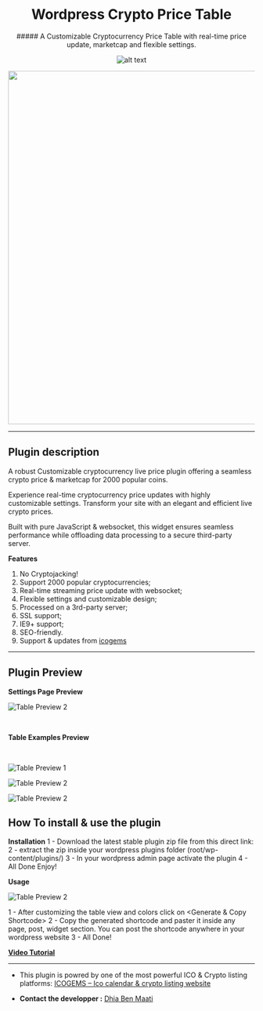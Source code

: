 <h1 align="center">Wordpress Crypto Price Table</h1>

<p align="center">
##### A Customizable Cryptocurrency Price Table with real-time price update, marketcap and flexible settings.
</p>

<p align="center">
    <img src="https://icogems.com/img/wp-data/cpt-wp-banner.jpg" alt="alt text">
</p>

<p align="center">
    <img src="https://icogems.com/img/wp-data/cpt-wp-banner.jpg" width="720">
</p>


----

## Plugin description
A robust Customizable cryptocurrency live price plugin offering a seamless crypto price & marketcap for 2000 popular coins. 

Experience real-time cryptocurrency price updates with highly customizable settings. Transform your site with an elegant and efficient live crypto prices.

Built with pure JavaScript & websocket, this widget ensures seamless performance while offloading data processing to a secure third-party server. 

**Features**
1. No Cryptojacking!
2. Support 2000 popular cryptocurrencies;
3. Real-time streaming price update with websocket;
4. Flexible settings and customizable design;
5. Processed on a 3rd-party server;
6. SSL support;
7. IE9+ support;
8. SEO-friendly.
9.  Support & updates from [icogems](https://icogems.com)

----
## Plugin Preview
**Settings Page Preview**
<br>

![Table Preview 2](https://icogems.com/img/wp-data/sc5-settings.jpg)

<br>

**Table Examples Preview**

<br>

![Table Preview 1](https://icogems.com/img/wp-data/sc1.jpg)

![Table Preview 2](https://icogems.com/img/wp-data/sc3.jpg)

![Table Preview 2](https://icogems.com/img/wp-data/sc2.jpg)


## How To install & use the plugin

**Installation**
1 - Download the latest stable plugin zip file from this direct link:
2 - extract the zip inside your wordpress plugins folder 
(root/wp-content/plugins/)
3 - In your wordpress admin page activate the plugin
4 - All Done Enjoy!

**Usage**

![Table Preview 2](https://icogems.com/img/wp-data/sc5-settings.jpg)

1 - After customizing the table view and colors click on <Generate & Copy Shortcode>
2 - Copy the generated shortcode and paster it inside any page, post, widget section. 
You can post the shortcode anywhere in your wordpress website
3 - All Done!

**[Video Tutorial]([https://github.com/dbenmaati](https://www.youtube.com/watch?v=j0QNw4hz_TE))**


---

* This plugin is powred by one of the most powerful ICO & Crypto listing platforms: [ICOGEMS – Ico calendar & crypto listing website](https://icogems.com)

* **Contact the developper :** [Dhia Ben Maati](https://github.com/dbenmaati)
